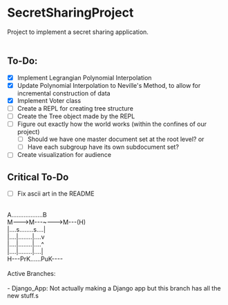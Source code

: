 # SecretSharingProject
Project to implement a secret sharing application.<br/>
<br/>
## To-Do:
- [X] Implement Legrangian Polynomial Interpolation
- [X] Update Polynomial Interpolation to Neville's Method, to allow for incremental construction of data
- [X] Implement Voter class
- [ ] Create a REPL for creating tree structure<br/>
- [ ] Create the Tree object made by the REPL<br/>
- [ ] Figure out exactly how the world works (within the confines of our project)<br/>
  - [ ] Should we have one master document set at the root level? or<br/>
  - [ ] Have each subgroup have its own subdocument set?<br/>
- [ ] Create visualization for audience
## Critical To-Do
- [ ] Fix ascii art in the README
<br/>
A..................B<br/>
M--->M---~--->M---(H)<br/>
|....s........s....|<br/>
|....|........|....v<br/>
|....|........|....^<br/>
|....|........|....|<br/>
H---PrK......PuK----<br/>
<br/>
Active Branches:<br/>
<br/>
- Django_App: Not actually making a Django app but this branch has all the new stuff.s<br/>
